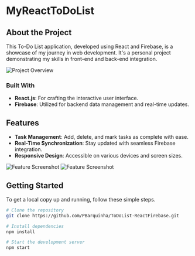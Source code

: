 # MyReactToDoList

## About the Project
This To-Do List application, developed using React and Firebase, is a showcase of my journey in web development. It's a personal project demonstrating my skills in front-end and back-end integration.

![Project Overview](https://firebasestorage.googleapis.com/v0/b/to-do-app-1c9c6.appspot.com/o/images%2FCaptura%20de%20ecr%C3%A3%202023-12-15%20141345.png?alt=media&token=353f73ff-d2fe-4c85-a25b-c9b4c8b60207)

### Built With
- **React.js**: For crafting the interactive user interface.
- **Firebase**: Utilized for backend data management and real-time updates.

## Features
- **Task Management**: Add, delete, and mark tasks as complete with ease.
- **Real-Time Synchronization**: Stay updated with seamless Firebase integration.
- **Responsive Design**: Accessible on various devices and screen sizes.

![Feature Screenshot](https://firebasestorage.googleapis.com/v0/b/to-do-app-1c9c6.appspot.com/o/images%2FCaptura%20de%20ecr%C3%A3%202023-12-15%20141351.png?alt=media&token=6f1b5f54-c01a-4ec0-9989-4d9247417ba8)
![Feature Screenshot](https://firebasestorage.googleapis.com/v0/b/to-do-app-1c9c6.appspot.com/o/images%2FCaptura%20de%20ecr%C3%A3%202023-12-15%20141356.png?alt=media&token=84e48515-24cc-4f85-8afd-4af6c2555037)

## Getting Started
To get a local copy up and running, follow these simple steps.

```bash
# Clone the repository
git clone https://github.com/PBarquinha/ToDoList-ReactFirebase.git

# Install dependencies
npm install

# Start the development server
npm start

